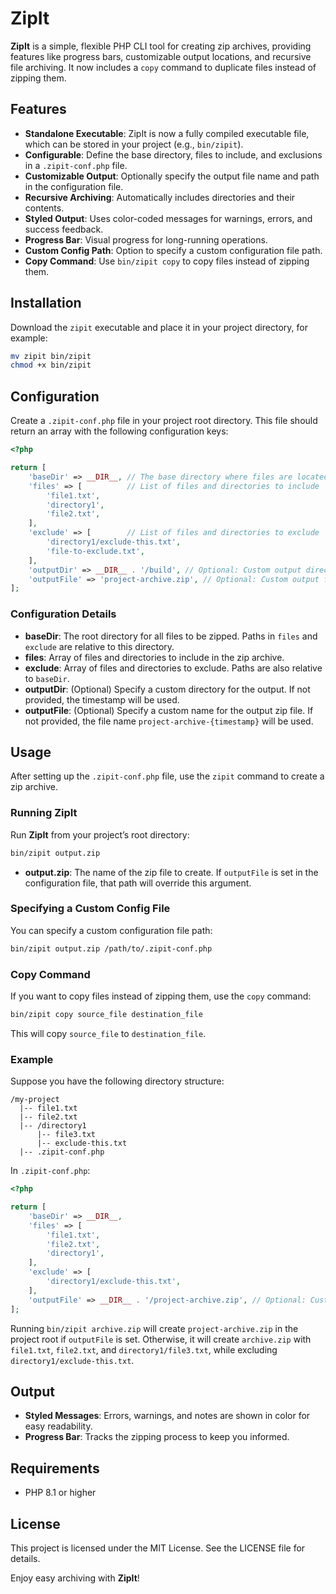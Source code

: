 # ZipIt

**ZipIt** is a simple, flexible PHP CLI tool for creating zip archives, providing features like progress bars, customizable output locations, and recursive file archiving. It now includes a `copy` command to duplicate files instead of zipping them.

## Features

- **Standalone Executable**: ZipIt is now a fully compiled executable file, which can be stored in your project (e.g., `bin/zipit`).
- **Configurable**: Define the base directory, files to include, and exclusions in a `.zipit-conf.php` file.
- **Customizable Output**: Optionally specify the output file name and path in the configuration file.
- **Recursive Archiving**: Automatically includes directories and their contents.
- **Styled Output**: Uses color-coded messages for warnings, errors, and success feedback.
- **Progress Bar**: Visual progress for long-running operations.
- **Custom Config Path**: Option to specify a custom configuration file path.
- **Copy Command**: Use `bin/zipit copy` to copy files instead of zipping them.

## Installation

Download the `zipit` executable and place it in your project directory, for example:

```bash
mv zipit bin/zipit
chmod +x bin/zipit
```

## Configuration

Create a `.zipit-conf.php` file in your project root directory. This file should return an array with the following configuration keys:

```php
<?php

return [
    'baseDir' => __DIR__, // The base directory where files are located
    'files' => [          // List of files and directories to include
        'file1.txt',
        'directory1',
        'file2.txt',
    ],
    'exclude' => [        // List of files and directories to exclude
        'directory1/exclude-this.txt',
        'file-to-exclude.txt',
    ],
    'outputDir' => __DIR__ . '/build', // Optional: Custom output directory path
    'outputFile' => 'project-archive.zip', // Optional: Custom output file name
];
```

### Configuration Details

- **baseDir**: The root directory for all files to be zipped. Paths in `files` and `exclude` are relative to this directory.
- **files**: Array of files and directories to include in the zip archive.
- **exclude**: Array of files and directories to exclude. Paths are also relative to `baseDir`.
- **outputDir**: (Optional) Specify a custom directory for the output. If not provided, the timestamp will be used.
- **outputFile**: (Optional) Specify a custom name for the output zip file. If not provided, the file name `project-archive-{timestamp}` will be used.

## Usage

After setting up the `.zipit-conf.php` file, use the `zipit` command to create a zip archive.

### Running ZipIt

Run **ZipIt** from your project’s root directory:

```bash
bin/zipit output.zip
```

- **output.zip**: The name of the zip file to create. If `outputFile` is set in the configuration file, that path will override this argument.

### Specifying a Custom Config File

You can specify a custom configuration file path:

```bash
bin/zipit output.zip /path/to/.zipit-conf.php
```

### Copy Command

If you want to copy files instead of zipping them, use the `copy` command:

```bash
bin/zipit copy source_file destination_file
```

This will copy `source_file` to `destination_file`.

### Example

Suppose you have the following directory structure:

```
/my-project
  |-- file1.txt
  |-- file2.txt
  |-- /directory1
      |-- file3.txt
      |-- exclude-this.txt
  |-- .zipit-conf.php
```

In `.zipit-conf.php`:

```php
<?php

return [
    'baseDir' => __DIR__,
    'files' => [
        'file1.txt',
        'file2.txt',
        'directory1',
    ],
    'exclude' => [
        'directory1/exclude-this.txt',
    ],
    'outputFile' => __DIR__ . '/project-archive.zip', // Optional: Custom output file name
];
```

Running `bin/zipit archive.zip` will create `project-archive.zip` in the project root if `outputFile` is set. Otherwise, it will create `archive.zip` with `file1.txt`, `file2.txt`, and `directory1/file3.txt`, while excluding `directory1/exclude-this.txt`.

## Output

- **Styled Messages**: Errors, warnings, and notes are shown in color for easy readability.
- **Progress Bar**: Tracks the zipping process to keep you informed.

## Requirements

- PHP  8.1 or higher

## License

This project is licensed under the MIT License. See the LICENSE file for details.

Enjoy easy archiving with **ZipIt**!

